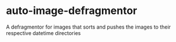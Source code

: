 # auto-image-defragmentor
A defragmentor for images that sorts and pushes the images to their respective datetime directories
